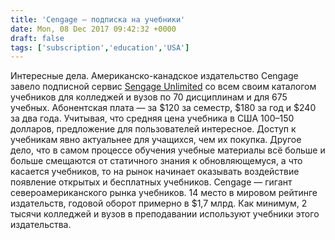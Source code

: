 ```yaml
---
title: 'Cengage — подписка на учебники'
date: Mon, 08 Dec 2017 09:42:32 +0000
draft: false
tags: ['subscription','education','USA']
---
```


Интересные дела. Американско-канадское издательство Cengage завело подписной сервис [Sengage Unlimited](https://www.cengage.com/unlimited) со всем своим каталогом учебников для колледжей и вузов по 70 дисциплинам и для 675 учебных. Абонентская плата — за $120 за семестр, $180 за год и $240 за два года. Учитывая, что средняя цена учебника в США 100–150 долларов, предложение для пользователей интересное. Доступ к учебникам явно актуальнее для учащихся, чем их покупка. Другое дело, что в самом процессе обучения учебные материалы всё больше и больше смещаются от статичного знания к обновляющемуся, а что касается учебников, то на рынок начинает оказывать воздействие появление открытых и бесплатных учебников. Cengage — гигант североамериканского рынка учебников. 14 место в мировом рейтинге издательств, годовой оборот примерно в $1,7 млрд. Как минимум, 2 тысячи колледжей и вузов в преподавании используют учебники этого издательства.